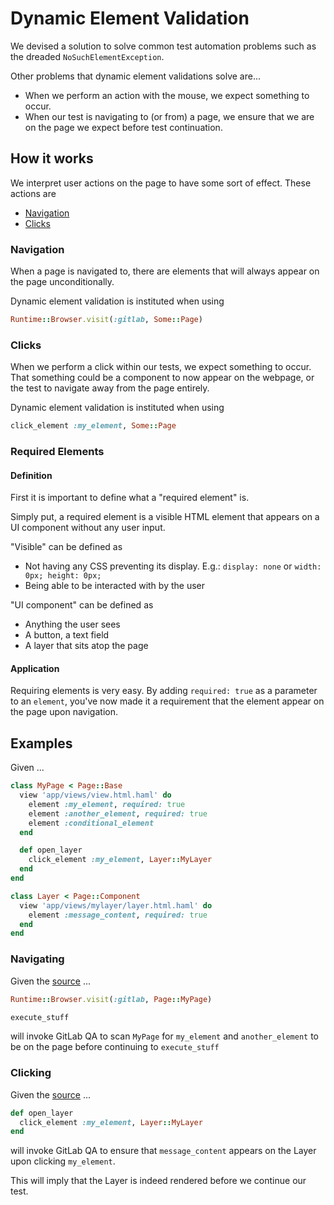 # Dynamic Element Validation

We devised a solution to solve common test automation problems such as the dreaded `NoSuchElementException`.

Other problems that dynamic element validations solve are...

- When we perform an action with the mouse, we expect something to occur.
- When our test is navigating to (or from) a page, we ensure that we are on the page we expect before
  test continuation.

## How it works

We interpret user actions on the page to have some sort of effect. These actions are

- [Navigation](#navigation)
- [Clicks](#clicks)

### Navigation

When a page is navigated to, there are elements that will always appear on the page unconditionally.

Dynamic element validation is instituted when using

```ruby
Runtime::Browser.visit(:gitlab, Some::Page)
```

### Clicks

When we perform a click within our tests, we expect something to occur. That something could be a component to now
appear on the webpage, or the test to navigate away from the page entirely.

Dynamic element validation is instituted when using

```ruby
click_element :my_element, Some::Page
```

### Required Elements

#### Definition

First it is important to define what a "required element" is.

Simply put, a required element is a visible HTML element that appears on a UI component without any user input.

"Visible" can be defined as

- Not having any CSS preventing its display. E.g.: `display: none` or `width: 0px; height: 0px;`
- Being able to be interacted with by the user

"UI component" can be defined as

- Anything the user sees
- A button, a text field
- A layer that sits atop the page

#### Application

Requiring elements is very easy. By adding `required: true` as a parameter to an `element`, you've now made it
a requirement that the element appear on the page upon navigation.

## Examples

Given ...

```ruby
class MyPage < Page::Base
  view 'app/views/view.html.haml' do
    element :my_element, required: true
    element :another_element, required: true
    element :conditional_element
  end

  def open_layer
    click_element :my_element, Layer::MyLayer
  end
end

class Layer < Page::Component
  view 'app/views/mylayer/layer.html.haml' do
    element :message_content, required: true
  end
end
```

### Navigating

Given the [source](#examples) ...

```ruby
Runtime::Browser.visit(:gitlab, Page::MyPage)

execute_stuff
```

will invoke GitLab QA to scan `MyPage` for `my_element` and `another_element` to be on the page before continuing to
`execute_stuff`

### Clicking

Given the [source](#examples) ...

```ruby
def open_layer
  click_element :my_element, Layer::MyLayer
end
```

will invoke GitLab QA to ensure that `message_content` appears on
the Layer upon clicking `my_element`.

This will imply that the Layer is indeed rendered before we continue our test.
